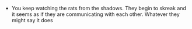 - You keep watching the rats from the shadows. They begin to skreak and it seems as if they are communicating with each other. Whatever they might say it does